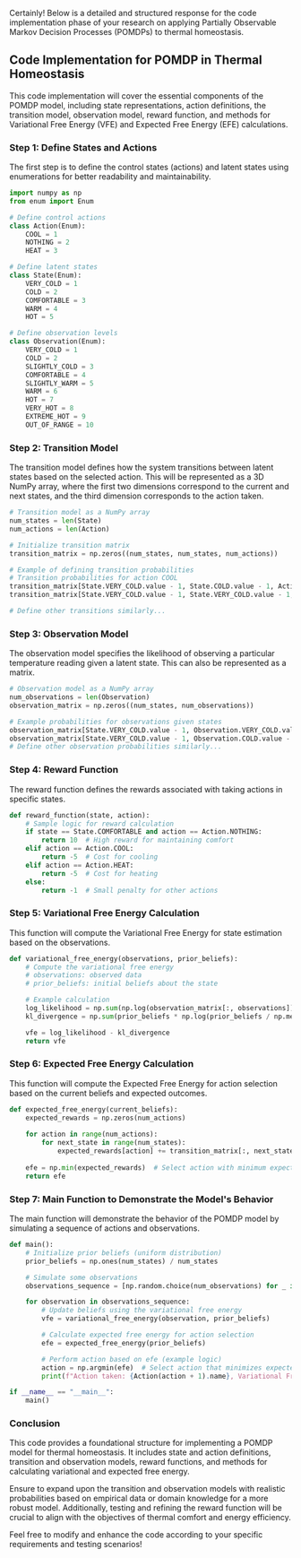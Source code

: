 Certainly! Below is a detailed and structured response for the code implementation phase of your research on applying Partially Observable Markov Decision Processes (POMDPs) to thermal homeostasis.

## Code Implementation for POMDP in Thermal Homeostasis

This code implementation will cover the essential components of the POMDP model, including state representations, action definitions, the transition model, observation model, reward function, and methods for Variational Free Energy (VFE) and Expected Free Energy (EFE) calculations.

### Step 1: Define States and Actions

The first step is to define the control states (actions) and latent states using enumerations for better readability and maintainability.

```python
import numpy as np
from enum import Enum

# Define control actions
class Action(Enum):
    COOL = 1
    NOTHING = 2
    HEAT = 3

# Define latent states
class State(Enum):
    VERY_COLD = 1
    COLD = 2
    COMFORTABLE = 3
    WARM = 4
    HOT = 5

# Define observation levels
class Observation(Enum):
    VERY_COLD = 1
    COLD = 2
    SLIGHTLY_COLD = 3
    COMFORTABLE = 4
    SLIGHTLY_WARM = 5
    WARM = 6
    HOT = 7
    VERY_HOT = 8
    EXTREME_HOT = 9
    OUT_OF_RANGE = 10
```

### Step 2: Transition Model

The transition model defines how the system transitions between latent states based on the selected action. This will be represented as a 3D NumPy array, where the first two dimensions correspond to the current and next states, and the third dimension corresponds to the action taken.

```python
# Transition model as a NumPy array
num_states = len(State)
num_actions = len(Action)

# Initialize transition matrix
transition_matrix = np.zeros((num_states, num_states, num_actions))

# Example of defining transition probabilities
# Transition probabilities for action COOL
transition_matrix[State.VERY_COLD.value - 1, State.COLD.value - 1, Action.COOL.value - 1] = 0.8
transition_matrix[State.VERY_COLD.value - 1, State.VERY_COLD.value - 1, Action.COOL.value - 1] = 0.2

# Define other transitions similarly...
```

### Step 3: Observation Model

The observation model specifies the likelihood of observing a particular temperature reading given a latent state. This can also be represented as a matrix.

```python
# Observation model as a NumPy array
num_observations = len(Observation)
observation_matrix = np.zeros((num_states, num_observations))

# Example probabilities for observations given states
observation_matrix[State.VERY_COLD.value - 1, Observation.VERY_COLD.value - 1] = 0.9
observation_matrix[State.VERY_COLD.value - 1, Observation.COLD.value - 1] = 0.1
# Define other observation probabilities similarly...
```

### Step 4: Reward Function

The reward function defines the rewards associated with taking actions in specific states. 

```python
def reward_function(state, action):
    # Sample logic for reward calculation
    if state == State.COMFORTABLE and action == Action.NOTHING:
        return 10  # High reward for maintaining comfort
    elif action == Action.COOL:
        return -5  # Cost for cooling
    elif action == Action.HEAT:
        return -5  # Cost for heating
    else:
        return -1  # Small penalty for other actions
```

### Step 5: Variational Free Energy Calculation

This function will compute the Variational Free Energy for state estimation based on the observations.

```python
def variational_free_energy(observations, prior_beliefs):
    # Compute the variational free energy
    # observations: observed data
    # prior_beliefs: initial beliefs about the state

    # Example calculation
    log_likelihood = np.sum(np.log(observation_matrix[:, observations]))
    kl_divergence = np.sum(prior_beliefs * np.log(prior_beliefs / np.mean(prior_beliefs)))  # Simplified KL divergence

    vfe = log_likelihood - kl_divergence
    return vfe
```

### Step 6: Expected Free Energy Calculation

This function will compute the Expected Free Energy for action selection based on the current beliefs and expected outcomes.

```python
def expected_free_energy(current_beliefs):
    expected_rewards = np.zeros(num_actions)
    
    for action in range(num_actions):
        for next_state in range(num_states):
            expected_rewards[action] += transition_matrix[:, next_state, action] * reward_function(State(next_state + 1), Action(action + 1))
    
    efe = np.min(expected_rewards)  # Select action with minimum expected free energy
    return efe
```

### Step 7: Main Function to Demonstrate the Model's Behavior

The main function will demonstrate the behavior of the POMDP model by simulating a sequence of actions and observations.

```python
def main():
    # Initialize prior beliefs (uniform distribution)
    prior_beliefs = np.ones(num_states) / num_states

    # Simulate some observations
    observations_sequence = [np.random.choice(num_observations) for _ in range(10)]

    for observation in observations_sequence:
        # Update beliefs using the variational free energy
        vfe = variational_free_energy(observation, prior_beliefs)

        # Calculate expected free energy for action selection
        efe = expected_free_energy(prior_beliefs)

        # Perform action based on efe (example logic)
        action = np.argmin(efe)  # Select action that minimizes expected free energy
        print(f"Action taken: {Action(action + 1).name}, Variational Free Energy: {vfe}, Expected Free Energy: {efe}")

if __name__ == "__main__":
    main()
```

### Conclusion

This code provides a foundational structure for implementing a POMDP model for thermal homeostasis. It includes state and action definitions, transition and observation models, reward functions, and methods for calculating variational and expected free energy. 

Ensure to expand upon the transition and observation models with realistic probabilities based on empirical data or domain knowledge for a more robust model. Additionally, testing and refining the reward function will be crucial to align with the objectives of thermal comfort and energy efficiency. 

Feel free to modify and enhance the code according to your specific requirements and testing scenarios!